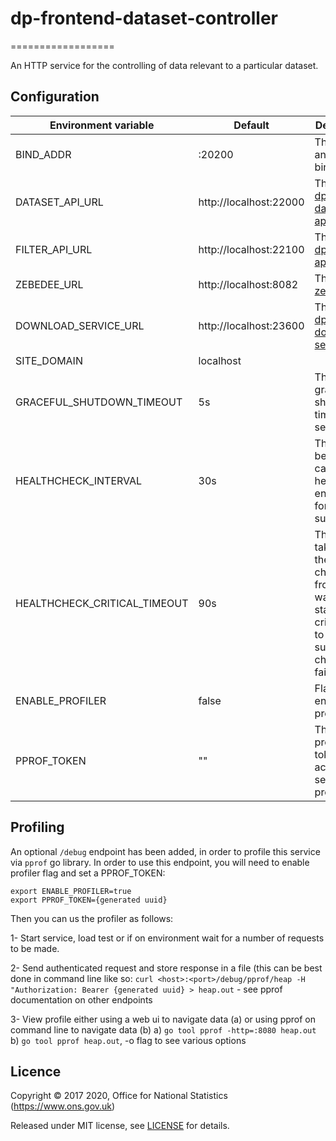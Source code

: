 # dp-frontend-dataset-controller

==================

An HTTP service for the controlling of data relevant to a particular dataset.

## Configuration

| Environment variable         | Default                 | Description
| -----------------------------| ----------------------- | --------------------------------------
| BIND_ADDR                    | :20200                  | The host and port to bind to.
| DATASET_API_URL              | http://localhost:22000  | The URL of [dp-dataset-api](https://www.github.com/ONSdigital/dp-dataset-api).
| FILTER_API_URL               | http://localhost:22100  | The URL of [dp-filter-api](https://www.github.com/ONSdigital/dp-filter-api).
| ZEBEDEE_URL                  | http://localhost:8082   | The URL of [zebedee](https://www.github.com/ONSdigital/zebedee).
| DOWNLOAD_SERVICE_URL         | http://localhost:23600  | The URL of [dp-download-service](https://www.github.com/ONSdigital/dp-download-service).
| SITE_DOMAIN                  | localhost               |
| GRACEFUL_SHUTDOWN_TIMEOUT    | 5s                      | The graceful shutdown timeout in seconds
| HEALTHCHECK_INTERVAL         | 30s                     | The time between calling healthcheck endpoints for check subsystems
| HEALTHCHECK_CRITICAL_TIMEOUT | 90s                     | The time taken for the health changes from warning state to critical due to subsystem check failures
| ENABLE_PROFILER              | false                   | Flag to enable go profiler
| PPROF_TOKEN                  | ""                      | The profiling token to access service profiling

## Profiling

An optional `/debug` endpoint has been added, in order to profile this service via `pprof` go library.
In order to use this endpoint, you will need to enable profiler flag and set a PPROF_TOKEN:

```
export ENABLE_PROFILER=true
export PPROF_TOKEN={generated uuid}
```

Then you can us the profiler as follows:

1- Start service, load test or if on environment wait for a number of requests to be made.

2- Send authenticated request and store response in a file (this can be best done in command line like so: `curl <host>:<port>/debug/pprof/heap -H "Authorization: Bearer {generated uuid} > heap.out` - see pprof documentation on other endpoints

3- View profile either using a web ui to navigate data (a) or using pprof on command line to navigate data (b) 
  a) `go tool pprof -http=:8080 heap.out`
  b) `go tool pprof heap.out`, -o flag to see various options

## Licence

Copyright ©‎ 2017 2020, Office for National Statistics (https://www.ons.gov.uk)

Released under MIT license, see [LICENSE](LICENSE.md) for details.
